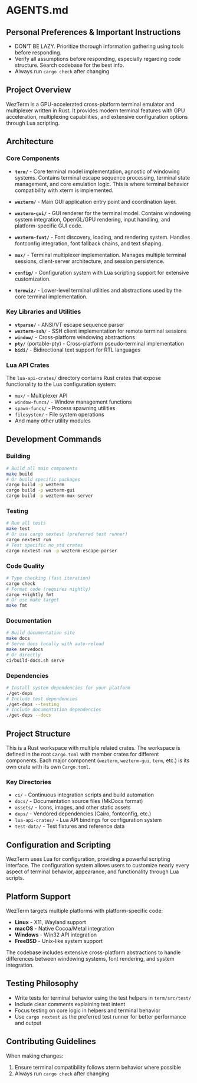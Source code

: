 # AGENTS.md

## Personal Preferences & Important Instructions
- DON'T BE LAZY. Prioritize thorough information gathering using tools before responding.
- Verify all assumptions before responding, especially regarding code structure. Search codebase for the best info.
- Always run `cargo check` after changing

## Project Overview

WezTerm is a GPU-accelerated cross-platform terminal emulator and multiplexer written in Rust. It provides modern terminal features with GPU acceleration, multiplexing capabilities, and extensive configuration options through Lua scripting.

## Architecture

### Core Components

- **`term/`** - Core terminal model implementation, agnostic of windowing systems. Contains terminal escape sequence processing, terminal state management, and core emulation logic. This is where terminal behavior compatibility with xterm is implemented.

- **`wezterm/`** - Main GUI application entry point and coordination layer.

- **`wezterm-gui/`** - GUI renderer for the terminal model. Contains windowing system integration, OpenGL/GPU rendering, input handling, and platform-specific GUI code.

- **`wezterm-font/`** - Font discovery, loading, and rendering system. Handles fontconfig integration, font fallback chains, and text shaping.

- **`mux/`** - Terminal multiplexer implementation. Manages multiple terminal sessions, client-server architecture, and session persistence.

- **`config/`** - Configuration system with Lua scripting support for extensive customization.

- **`termwiz/`** - Lower-level terminal utilities and abstractions used by the core terminal implementation.

### Key Libraries and Utilities

- **`vtparse/`** - ANSI/VT escape sequence parser
- **`wezterm-ssh/`** - SSH client implementation for remote terminal sessions  
- **`window/`** - Cross-platform windowing abstractions
- **`pty/`** (portable-pty) - Cross-platform pseudo-terminal implementation
- **`bidi/`** - Bidirectional text support for RTL languages

### Lua API Crates

The `lua-api-crates/` directory contains Rust crates that expose functionality to the Lua configuration system:
- `mux/` - Multiplexer API
- `window-funcs/` - Window management functions
- `spawn-funcs/` - Process spawning utilities
- `filesystem/` - File system operations
- And many other utility modules

## Development Commands

### Building
```bash
# Build all main components
make build
# Or build specific packages
cargo build -p wezterm
cargo build -p wezterm-gui
cargo build -p wezterm-mux-server
```

### Testing
```bash
# Run all tests
make test
# Or use cargo nextest (preferred test runner)
cargo nextest run
# Test specific no_std crates
cargo nextest run -p wezterm-escape-parser
```

### Code Quality
```bash
# Type checking (fast iteration)
cargo check
# Format code (requires nightly)
cargo +nightly fmt
# Or use make target
make fmt
```

### Documentation
```bash
# Build documentation site
make docs
# Serve docs locally with auto-reload
make servedocs
# Or directly
ci/build-docs.sh serve
```

### Dependencies
```bash
# Install system dependencies for your platform
./get-deps
# Include test dependencies
./get-deps --testing
# Include documentation dependencies  
./get-deps --docs
```

## Project Structure

This is a Rust workspace with multiple related crates. The workspace is defined in the root `Cargo.toml` with member crates for different components. Each major component (`wezterm`, `wezterm-gui`, `term`, etc.) is its own crate with its own `Cargo.toml`.

### Key Directories

- `ci/` - Continuous integration scripts and build automation
- `docs/` - Documentation source files (MkDocs format)
- `assets/` - Icons, images, and other static assets
- `deps/` - Vendored dependencies (Cairo, fontconfig, etc.)
- `lua-api-crates/` - Lua API bindings for configuration system
- `test-data/` - Test fixtures and reference data

## Configuration and Scripting

WezTerm uses Lua for configuration, providing a powerful scripting interface. The configuration system allows users to customize nearly every aspect of terminal behavior, appearance, and functionality through Lua scripts.

## Platform Support

WezTerm targets multiple platforms with platform-specific code:
- **Linux** - X11, Wayland support
- **macOS** - Native Cocoa/Metal integration  
- **Windows** - Win32 API integration
- **FreeBSD** - Unix-like system support

The codebase includes extensive cross-platform abstractions to handle differences between windowing systems, font rendering, and system integration.

## Testing Philosophy

- Write tests for terminal behavior using the test helpers in `term/src/test/`
- Include clear comments explaining test intent
- Focus testing on core logic in helpers and terminal behavior
- Use `cargo nextest` as the preferred test runner for better performance and output

## Contributing Guidelines

When making changes:
1. Ensure terminal compatibility follows xterm behavior where possible
2. Always run `cargo check` after changing
